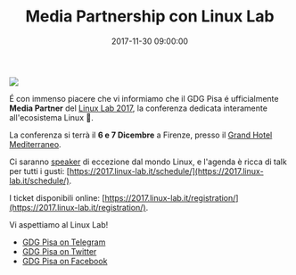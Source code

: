 ﻿---
layout: post
title: Media Partnership con Linux Lab
date:   2017-11-30 09:00:00
categories: others
---

<img style="display: block; margin: 0 auto;" src="https://i.imgur.com/k15bIJr.png"/>

É con immenso piacere che vi informiamo che il GDG Pisa é ufficialmente **Media Partner** del [Linux Lab 2017](https://2017.linux-lab.it/), la conferenza dedicata interamente all'ecosistema Linux 🐧.

La conferenza si terrà il **6 e 7 Dicembre** a Firenze, presso il [Grand Hotel Mediterraneo](https://2017.linux-lab.it/where/).

Ci saranno [speaker](https://2017.linux-lab.it/speakers/) di eccezione dal mondo Linux, e l'agenda è ricca di talk per tutti i gusti:
[https://2017.linux-lab.it/schedule/](https://2017.linux-lab.it/schedule/).

I ticket disponibili online:
[https://2017.linux-lab.it/registration/](https://2017.linux-lab.it/registration/).

Vi aspettiamo al Linux Lab!

* [GDG Pisa on Telegram](https://t.me/joinchat/B1xkFD9ooAqvs5r2xLO9KQ)
* [GDG Pisa on Twitter](http://twitter.com/gdgPisa)
* [GDG Pisa on Facebook](http://facebook.com/gdgPisa)